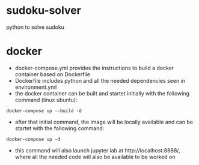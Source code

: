 # sudoku-solver
python to solve sudoku

# docker

* docker-compose.yml provides the instructions to build a docker container based on Dockerfile
* Dockerfile includes python and all the needed dependencies seen in environment.yml
* the docker container can be built and startet initially with the following command (linux ubuntu):

```
docker-compose up --build -d
``` 

* after that initial command, the image will be locally available and can be startet with the following command:

```
docker-compose up -d
```

* this command will also launch jupyter lab at http://localhost:8888/, where all the needed code will also be available to be worked on